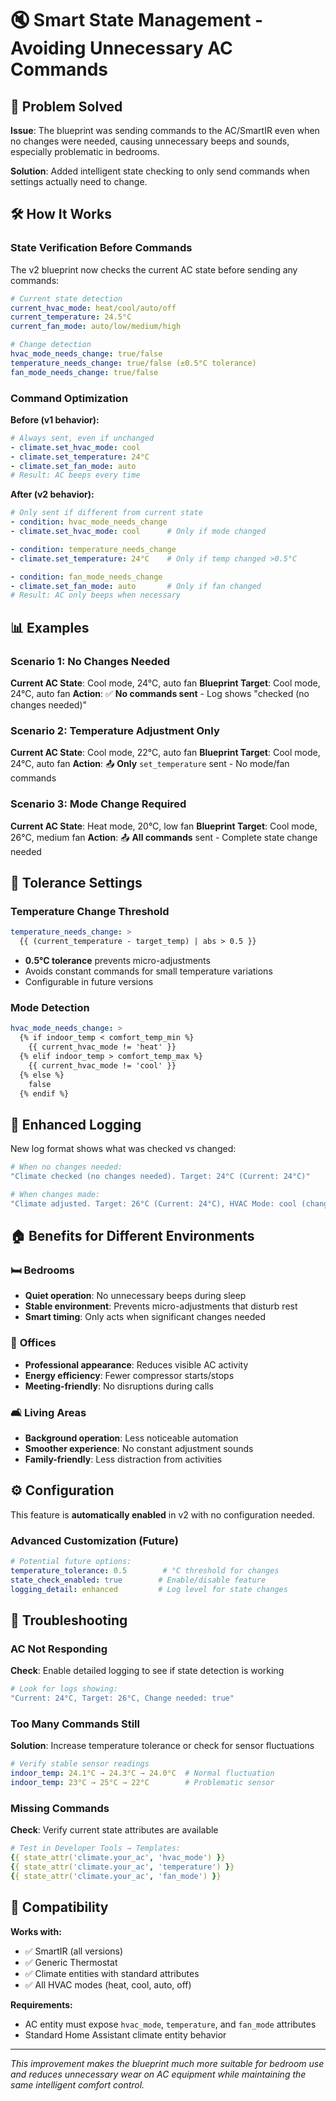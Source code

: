 # 🔇 Smart State Management - Avoiding Unnecessary AC Commands

## 🎯 Problem Solved

**Issue**: The blueprint was sending commands to the AC/SmartIR even when no changes were needed, causing unnecessary beeps and sounds, especially problematic in bedrooms.

**Solution**: Added intelligent state checking to only send commands when settings actually need to change.

## 🛠️ How It Works

### State Verification Before Commands

The v2 blueprint now checks the current AC state before sending any commands:

```yaml
# Current state detection
current_hvac_mode: heat/cool/auto/off
current_temperature: 24.5°C  
current_fan_mode: auto/low/medium/high

# Change detection
hvac_mode_needs_change: true/false
temperature_needs_change: true/false (±0.5°C tolerance)
fan_mode_needs_change: true/false
```

### Command Optimization

**Before (v1 behavior):**
```yaml
# Always sent, even if unchanged
- climate.set_hvac_mode: cool
- climate.set_temperature: 24°C  
- climate.set_fan_mode: auto
# Result: AC beeps every time
```

**After (v2 behavior):**
```yaml
# Only sent if different from current state
- condition: hvac_mode_needs_change
- climate.set_hvac_mode: cool      # Only if mode changed

- condition: temperature_needs_change
- climate.set_temperature: 24°C    # Only if temp changed >0.5°C

- condition: fan_mode_needs_change  
- climate.set_fan_mode: auto       # Only if fan changed
# Result: AC only beeps when necessary
```

## 📊 Examples

### Scenario 1: No Changes Needed
**Current AC State**: Cool mode, 24°C, auto fan
**Blueprint Target**: Cool mode, 24°C, auto fan
**Action**: ✅ **No commands sent** - Log shows "checked (no changes needed)"

### Scenario 2: Temperature Adjustment Only
**Current AC State**: Cool mode, 22°C, auto fan
**Blueprint Target**: Cool mode, 24°C, auto fan
**Action**: 📤 **Only** `set_temperature` sent - No mode/fan commands

### Scenario 3: Mode Change Required
**Current AC State**: Heat mode, 20°C, low fan
**Blueprint Target**: Cool mode, 26°C, medium fan
**Action**: 📤 **All commands** sent - Complete state change needed

## 🔧 Tolerance Settings

### Temperature Change Threshold
```yaml
temperature_needs_change: >
  {{ (current_temperature - target_temp) | abs > 0.5 }}
```
- **0.5°C tolerance** prevents micro-adjustments
- Avoids constant commands for small temperature variations
- Configurable in future versions

### Mode Detection
```yaml
hvac_mode_needs_change: >
  {% if indoor_temp < comfort_temp_min %}
    {{ current_hvac_mode != 'heat' }}
  {% elif indoor_temp > comfort_temp_max %}
    {{ current_hvac_mode != 'cool' }}
  {% else %}
    false
  {% endif %}
```

## 📝 Enhanced Logging

New log format shows what was checked vs changed:

```yaml
# When no changes needed:
"Climate checked (no changes needed). Target: 24°C (Current: 24°C)"

# When changes made:
"Climate adjusted. Target: 26°C (Current: 24°C), HVAC Mode: cool (change needed)"
```

## 🏠 Benefits for Different Environments

### 🛏️ **Bedrooms**
- **Quiet operation**: No unnecessary beeps during sleep
- **Stable environment**: Prevents micro-adjustments that disturb rest
- **Smart timing**: Only acts when significant changes needed

### 🏢 **Offices** 
- **Professional appearance**: Reduces visible AC activity
- **Energy efficiency**: Fewer compressor starts/stops
- **Meeting-friendly**: No disruptions during calls

### 🛋️ **Living Areas**
- **Background operation**: Less noticeable automation
- **Smoother experience**: No constant adjustment sounds
- **Family-friendly**: Less distraction from activities

## ⚙️ Configuration

This feature is **automatically enabled** in v2 with no configuration needed.

### Advanced Customization (Future)
```yaml
# Potential future options:
temperature_tolerance: 0.5        # °C threshold for changes
state_check_enabled: true        # Enable/disable feature
logging_detail: enhanced         # Log level for state changes
```

## 🐛 Troubleshooting

### AC Not Responding
**Check**: Enable detailed logging to see if state detection is working
```yaml
# Look for logs showing:
"Current: 24°C, Target: 26°C, Change needed: true"
```

### Too Many Commands Still
**Solution**: Increase temperature tolerance or check for sensor fluctuations
```yaml
# Verify stable sensor readings
indoor_temp: 24.1°C → 24.3°C → 24.0°C  # Normal fluctuation
indoor_temp: 23°C → 25°C → 22°C        # Problematic sensor
```

### Missing Commands
**Check**: Verify current state attributes are available
```yaml
# Test in Developer Tools → Templates:
{{ state_attr('climate.your_ac', 'hvac_mode') }}
{{ state_attr('climate.your_ac', 'temperature') }}
{{ state_attr('climate.your_ac', 'fan_mode') }}
```

## 🎯 Compatibility

**Works with:**
- ✅ SmartIR (all versions)
- ✅ Generic Thermostat
- ✅ Climate entities with standard attributes
- ✅ All HVAC modes (heat, cool, auto, off)

**Requirements:**
- AC entity must expose `hvac_mode`, `temperature`, and `fan_mode` attributes
- Standard Home Assistant climate entity behavior

---

*This improvement makes the blueprint much more suitable for bedroom use and reduces unnecessary wear on AC equipment while maintaining the same intelligent comfort control.*
